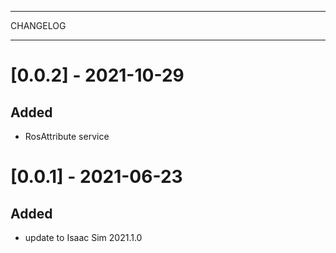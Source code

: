 **********
CHANGELOG
**********

[0.0.2] - 2021-10-29
========================

Added
-------
- RosAttribute service

[0.0.1] - 2021-06-23
========================

Added
-------
- update to Isaac Sim 2021.1.0
